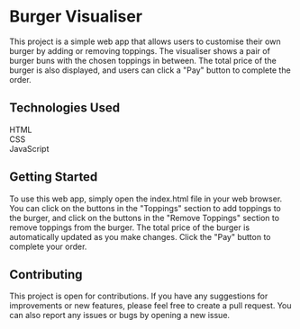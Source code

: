 # Burger Visualiser
This project is a simple web app that allows users to customise their own burger by adding or removing toppings. The visualiser shows a pair of burger buns with the chosen toppings in between. The total price of the burger is also displayed, and users can click a "Pay" button to complete the order.

## Technologies Used
HTML</br>
CSS</br>
JavaScript
## Getting Started
To use this web app, simply open the index.html file in your web browser. You can click on the buttons in the "Toppings" section to add toppings to the burger, and click on the buttons in the "Remove Toppings" section to remove toppings from the burger. The total price of the burger is automatically updated as you make changes. Click the "Pay" button to complete your order.

## Contributing
This project is open for contributions. If you have any suggestions for improvements or new features, please feel free to create a pull request. You can also report any issues or bugs by opening a new issue.

